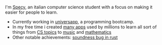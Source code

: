 I'm [Specy](https://portfolio.specy.app/), an italian computer science student with a focus on making it easier for people to learn.

- Currently working in [universapp](https://learn.universapp.it/), a programming bootcamp.
- In my free time i created [many apps](https://specy.app/) used by millions to learn all sort of things from [CS topics](https://asm-editor.specy.app/) to [music](https://genshin-music.specy.app/) and [mathematics](https://rooc.specy.app/)
- Other notable achievements: [soundness bug in rust](https://github.com/rust-lang/rust/issues/132353)
